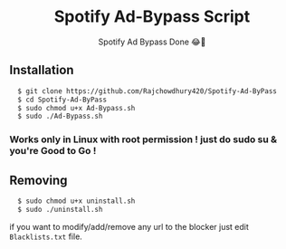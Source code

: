 
<h1 align="center">Spotify Ad-Bypass Script</h1>
<p align="center">Spotify Ad Bypass Done 😂🎉</p>

## Installation

```bash
  $ git clone https://github.com/Rajchowdhury420/Spotify-Ad-ByPass
  $ cd Spotify-Ad-ByPass
  $ sudo chmod u+x Ad-Bypass.sh
  $ sudo ./Ad-Bypass.sh
```


### Works only in Linux with root permission ! just do sudo su & you're Good to Go !


## Removing

```bash
  $ sudo chmod u+x uninstall.sh
  $ sudo ./uninstall.sh
```

 if you want to modify/add/remove any url to the blocker just edit `Blacklists.txt`
 file.
